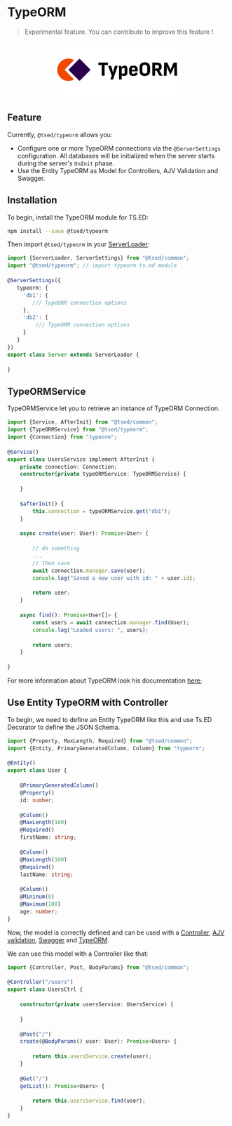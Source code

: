 # TypeORM

> Experimental feature. You can contribute to improve this feature !

<div align="center">
<a href="https://typeorm.io/">
<img src="https://github.com/typeorm/typeorm/raw/master/resources/logo_big.png" height="128">
</a>
</div>

## Feature

Currently, `@tsed/typeorm` allows you:

- Configure one or more TypeORM connections via the `@ServerSettings` configuration. All databases will be initialized when the server starts during the server's `OnInit` phase.
- Use the Entity TypeORM as Model for Controllers, AJV Validation and Swagger.

## Installation

To begin, install the TypeORM module for TS.ED:
```bash
npm install --save @tsed/typeorm
```

Then import `@tsed/typeorm` in your [ServerLoader](/api/common/server/serverloader.md):

```typescript
import {ServerLoader, ServerSettings} from "@tsed/common";
import "@tsed/typeorm"; // import typeorm ts.ed module

@ServerSettings({
   typeorm: {
     'db1': {
        /// TypeORM connection options
     },
     'db2': {
         /// TypeORM connection options
     }
   }
})
export class Server extends ServerLoader {

}
```

## TypeORMService

TypeORMService let you to retrieve an instance of TypeORM Connection.

```typescript
import {Service, AfterInit} from "@tsed/common";
import {TypeORMService} from "@tsed/typeorm";
import {Connection} from "typeorm";

@Service()
export class UsersService implement AfterInit {
    private connection: Connection;
    constructor(private typeORMService: TypeORMService) {

    }

    $afterInit() {
        this.connection = typeORMService.get("db1");
    }

    async create(user: User): Promise<User> {

        // do something
        ...
        // Then save
        await connection.manager.save(user);
        console.log("Saved a new user with id: " + user.id);

        return user;
    }

    async find(): Promise<User[]> {
        const users = await connection.manager.find(User);
        console.log("Loaded users: ", users);

        return users;
    }

}
```

For more information about TypeORM look his documentation [here](https://github.com/typeorm/typeorm);

## Use Entity TypeORM with Controller

To begin, we need to define an Entity TypeORM like this and use Ts.ED Decorator to define the JSON Schema.

```typescript
import {Property, MaxLength, Required} from "@tsed/common";
import {Entity, PrimaryGeneratedColumn, Column} from "typeorm";

@Entity()
export class User {

    @PrimaryGeneratedColumn()
    @Property()
    id: number;

    @Column()
    @MaxLength(100)
    @Required()
    firstName: string;

    @Column()
    @MaxLength(100)
    @Required()
    lastName: string;

    @Column()
    @Mininum(0)
    @Maximum(100)
    age: number;
}
```

Now, the model is correctly defined and can be used with a [Controller](/docs/controllers.md), [AJV validation](/tutorials/ajv.md),
[Swagger](/tutorials/swagger.md) and [TypeORM](https://github.com/typeorm/typeorm).

We can use this model with a Controller like that:

```typescript
import {Controller, Post, BodyParams} from "@tsed/common";

@Controller("/users")
export class UsersCtrl {

    constructor(private usersService: UsersService) {

    }

    @Post("/")
    create(@BodyParams() user: User): Promise<Users> {

        return this.usersService.create(user);
    }

    @Get("/")
    getList(): Promise<Users> {

        return this.usersService.find(user);
    }
}
```
